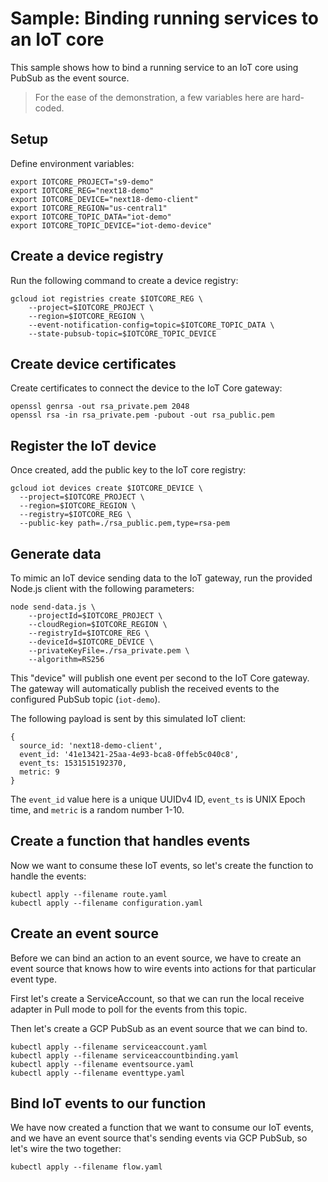 # Sample: Binding running services to an IoT core

This sample shows how to bind a running service to an IoT core using PubSub as the event source.

> For the ease of the demonstration, a few variables here are hard-coded.

## Setup

Define environment variables:

```shell
export IOTCORE_PROJECT="s9-demo"
export IOTCORE_REG="next18-demo"
export IOTCORE_DEVICE="next18-demo-client"
export IOTCORE_REGION="us-central1"
export IOTCORE_TOPIC_DATA="iot-demo"
export IOTCORE_TOPIC_DEVICE="iot-demo-device"
```

## Create a device registry

Run the following command to create a device registry:

```shell
gcloud iot registries create $IOTCORE_REG \
    --project=$IOTCORE_PROJECT \
    --region=$IOTCORE_REGION \
    --event-notification-config=topic=$IOTCORE_TOPIC_DATA \
    --state-pubsub-topic=$IOTCORE_TOPIC_DEVICE
```

## Create device certificates

Create certificates to connect the device to the IoT Core gateway:

```shell
openssl genrsa -out rsa_private.pem 2048
openssl rsa -in rsa_private.pem -pubout -out rsa_public.pem
```

## Register the IoT device

Once created, add the public key to the IoT core registry:

```shell
gcloud iot devices create $IOTCORE_DEVICE \
  --project=$IOTCORE_PROJECT \
  --region=$IOTCORE_REGION \
  --registry=$IOTCORE_REG \
  --public-key path=./rsa_public.pem,type=rsa-pem
```

## Generate data

To mimic an IoT device sending data to the IoT gateway, run the provided
Node.js client with the following parameters:

```shell
node send-data.js \
    --projectId=$IOTCORE_PROJECT \
    --cloudRegion=$IOTCORE_REGION \
    --registryId=$IOTCORE_REG \
    --deviceId=$IOTCORE_DEVICE \
    --privateKeyFile=./rsa_private.pem \
    --algorithm=RS256
```

This "device" will publish one event per second to the IoT Core gateway.
The gateway will automatically publish the received events to the configured
PubSub topic (`iot-demo`).

The following payload is sent by this simulated IoT client:

```shell
{
  source_id: 'next18-demo-client',
  event_id: '41e13421-25aa-4e93-bca8-0ffeb5c040c8',
  event_ts: 1531515192370,
  metric: 9
}
```

The `event_id` value here is a unique UUIDv4 ID, `event_ts` is UNIX Epoch time, and `metric` 
is a random number 1-10.

## Create a function that handles events

Now we want to consume these IoT events, so let's create the function to handle the events:

```shell
kubectl apply --filename route.yaml
kubectl apply --filename configuration.yaml
```

## Create an event source

Before we can bind an action to an event source, we have to create an event source
that knows how to wire events into actions for that particular event type.

First let's create a ServiceAccount, so that we can run the local receive adapter
in Pull mode to poll for the events from this topic. 

Then let's create a GCP PubSub as an event source that we can bind to.

```shell
kubectl apply --filename serviceaccount.yaml
kubectl apply --filename serviceaccountbinding.yaml
kubectl apply --filename eventsource.yaml
kubectl apply --filename eventtype.yaml
```

## Bind IoT events to our function

We have now created a function that we want to consume our IoT events, and we have an event
source that's sending events via GCP PubSub, so let's wire the two together:

```shell
kubectl apply --filename flow.yaml
```
